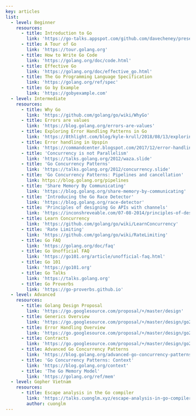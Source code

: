 ```yaml
---
key: articles
list:
  - level: Beginner
    resources:
      - title: Introduction to Go
        link: 'https://go-talks.appspot.com/github.com/davecheney/presentations/introduction-to-go.slide'
      - title: A Tour of Go
        link: 'https://tour.golang.org'
      - title: How to Write Go Code
        link: 'https://golang.org/doc/code.html'
      - title: Effective Go
        link: 'https://golang.org/doc/effective_go.html'
      - title: The Go Programming Language Specification
        link: 'https://golang.org/ref/spec'
      - title: Go by Example
        link: 'https://gobyexample.com'
  - level: Intermediate
    resources:
      - title: Why Go
        link: 'https://github.com/golang/go/wiki/WhyGo'
      - title: Errors are values
        link: 'https://blog.golang.org/errors-are-values'
      - title: Exploring Error Handling Patterns in Go
        link: 'https://8thlight.com/blog/kyle-krull/2018/08/13/exploring-error-handling-patterns-in-go.html'
      - title: Error handling in Upspin
        link: 'https://commandcenter.blogspot.com/2017/12/error-handling-in-upspin.html'
      - title: 'Concurrency is not Parallelism'
        link: 'https://talks.golang.org/2012/waza.slide'
      - title: 'Go Concurrency Patterns'
        link: 'https://talks.golang.org/2012/concurrency.slide'
      - title: 'Go Concurrency Patterns: Pipelines and cancellation'
        link: https://blog.golang.org/pipelines
      - title: 'Share Memory By Communicating'
        link: 'https://blog.golang.org/share-memory-by-communicating'
      - title: 'Introducing the Go Race Detector'
        link: 'https://blog.golang.org/race-detector'
      - title: 'Principles of designing Go APIs with channels'
        link: 'https://inconshreveable.com/07-08-2014/principles-of-designing-go-apis-with-channels'
      - title: Learn Concurrency
        link: 'https://github.com/golang/go/wiki/LearnConcurrency'
      - title: 'Rate Limiting'
        link: 'https://github.com/golang/go/wiki/RateLimiting'
      - title: Go FAQ
        link: 'https://golang.org/doc/faq'
      - title: Go Unofficial FAQ
        link: 'https://go101.org/article/unofficial-faq.html'
      - title: Go 101
        link: 'https://go101.org'
      - title: Go Talks
        link: 'https://talks.golang.org'
      - title: Go Proverbs
        link: 'https://go-proverbs.github.io'
  - level: Advanced
    resources:
      - title: Golang Design Proposal
        link: 'https://go.googlesource.com/proposal/+/master/design'
      - title: Generics Overview
        link: 'https://go.googlesource.com/proposal/+/master/design/go2draft-generics-overview.md'
      - title: Error Handling Overview
        link: 'https://go.googlesource.com/proposal/+/master/design/go2draft-error-handling-overview.md'
      - title: Contracts
        link: 'https://go.googlesource.com/proposal/+/master/design/go2draft-contracts.md'
      - title: Advanced Go Concurrency Patterns
        link: 'https://blog.golang.org/advanced-go-concurrency-patterns'
      - title: 'Go Concurrency Patterns: Context'
        link: 'https://blog.golang.org/context'
      - title: 'The Go Memory Model'
        link: 'https://golang.org/ref/mem'
  - level: Gopher Vietnam
    resources:
      - title: Escape analysis in the Go compiler
        link: 'https://talks.cuonglm.xyz/escape-analysis-in-go-compiler.slide'
        author: cuonglm
---
```

